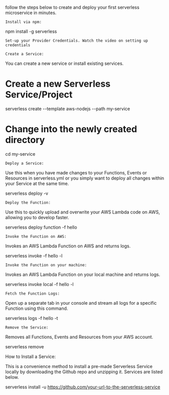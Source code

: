 follow the steps below to create and deploy your first serverless microservice in minutes.

    Install via npm:

npm install -g serverless

    Set-up your Provider Credentials. Watch the video on setting up credentials

    Create a Service:

You can create a new service or install existing services.

# Create a new Serverless Service/Project
serverless create --template aws-nodejs --path my-service
# Change into the newly created directory
cd my-service

    Deploy a Service:

Use this when you have made changes to your Functions, Events or Resources in serverless.yml or you simply want to deploy all changes within your Service at the same time.

serverless deploy -v

    Deploy the Function:

Use this to quickly upload and overwrite your AWS Lambda code on AWS, allowing you to develop faster.

serverless deploy function -f hello

    Invoke the Function on AWS:

Invokes an AWS Lambda Function on AWS and returns logs.

serverless invoke -f hello -l

    Invoke the Function on your machine:

Invokes an AWS Lambda Function on your local machine and returns logs.

serverless invoke local -f hello -l

    Fetch the Function Logs:

Open up a separate tab in your console and stream all logs for a specific Function using this command.

serverless logs -f hello -t

    Remove the Service:

Removes all Functions, Events and Resources from your AWS account.

serverless remove

How to Install a Service:

This is a convenience method to install a pre-made Serverless Service locally by downloading the Github repo and unzipping it. Services are listed below.

serverless install -u https://github.com/your-url-to-the-serverless-service